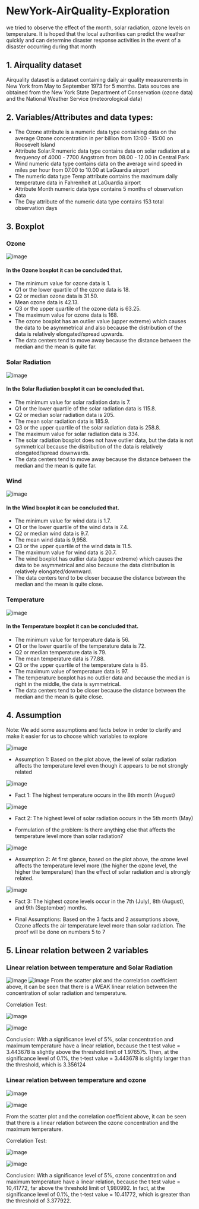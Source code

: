 # NewYork-AirQuality-Exploration
we tried to observe the effect of the month, solar radiation, ozone levels on temperature. It is hoped that the local authorities can predict the weather quickly and can determine disaster response activities in the event of a disaster occurring during that month

## 1. Airquality dataset 
Airquality dataset is a dataset containing daily air quality measurements in New York from May to September 1973 for 5 months. Data sources are obtained from the New York State Department of Conservation (ozone data) and the National Weather Service (meteorological data)

## 2. Variables/Attributes and data types:
* The Ozone attribute is a numeric data type containing data on the average Ozone concentration in per billion from 13:00 - 15:00 on Roosevelt Island
* Attribute Solar.R numeric data type contains data on solar radiation at a frequency of 4000 - 7700 Angstrom from 08.00 - 12.00 in Central Park
* Wind numeric data type contains data on the average wind speed in miles per hour from 07.00 to 10.00 at LaGuardia airport
* The numeric data type Temp attribute contains the maximum daily temperature data in Fahrenheit at LaGuardia airport
* Attribute Month numeric data type contains 5 months of observation data
* The Day attribute of the numeric data type contains 153 total observation days

## 3. Boxplot
### Ozone
![image](https://user-images.githubusercontent.com/68942070/175799472-65a31da2-97ed-4f6a-942b-73e49afcb719.png)
#### In the Ozone boxplot it can be concluded that.
* The minimum value for ozone data is 1.
* Q1 or the lower quartile of the ozone data is 18.
* Q2 or median ozone data is 31.50.
* Mean ozone data is 42.13.
* Q3 or the upper quartile of the ozone data is 63.25.
* The maximum value for ozone data is 168.
* The ozone boxplot has an outlier value (upper extreme) which causes the data to be asymmetrical and also because the distribution of the data is relatively elongated/spread upwards.
* The data centers tend to move away because the distance between the median and the mean is quite far.

### Solar Radiation
![image](https://user-images.githubusercontent.com/68942070/175799473-c1911159-ab8f-40f6-87c9-e503cad91dee.png)
#### In the Solar Radiation boxplot it can be concluded that.
* The minimum value for solar radiation data is 7.
* Q1 or the lower quartile of the solar radiation data is 115.8.
* Q2 or median solar radiation data is 205.
* The mean solar radiation data is 185.9.
* Q3 or the upper quartile of the solar radiation data is 258.8.
* The maximum value for solar radiation data is 334.
* The solar radiation boxplot does not have outlier data, but the data is not symmetrical because the distribution of the data is relatively elongated/spread downwards.
* The data centers tend to move away because the distance between the median and the mean is quite far.

### Wind
![image](https://user-images.githubusercontent.com/68942070/175799476-d90c61d2-1546-475c-ba3f-6439a1da177c.png)
#### In the Wind boxplot it can be concluded that.
* The minimum value for wind data is 1.7.
* Q1 or the lower quartile of the wind data is 7.4.
* Q2 or median wind data is 9.7.
* The mean wind data is 9,958.
* Q3 or the upper quartile of the wind data is 11.5.
* The maximum value for wind data is 20.7.
* The wind boxplot has outlier data (upper extreme) which causes the data to be asymmetrical and also because the data distribution is relatively elongated/downward.
* The data centers tend to be closer because the distance between the median and the mean is quite close.

### Temperature
![image](https://user-images.githubusercontent.com/68942070/175799480-2f474cf8-fca5-49f1-a668-fb2e537b428e.png)
#### In the Temperature boxplot it can be concluded that.
* The minimum value for temperature data is 56.
* Q1 or the lower quartile of the temperature data is 72.
* Q2 or median temperature data is 79.
* The mean temperature data is 77.88.
* Q3 or the upper quartile of the temperature data is 85.
* The maximum value of temperature data is 97.
* The temperature boxplot has no outlier data and because the median is right in the middle, the data is symmetrical.
* The data centers tend to be closer because the distance between the median and the mean is quite close.

## 4. Assumption
Note: We add some assumptions and facts below in order to clarify and make it easier for us to choose which variables to explore

![image](https://user-images.githubusercontent.com/68942070/175806457-ea9378a5-fe44-4628-b3a8-d54f542bb6ee.png)
* Assumption 1:
  Based on the plot above, the level of solar radiation affects the temperature level even though it appears to be not strongly related
  
![image](https://user-images.githubusercontent.com/68942070/175806449-6ab21db7-d62a-4ee5-af7b-478715dcd829.png)
* Fact 1:
  The highest temperature occurs in the 8th month (August)
  
![image](https://user-images.githubusercontent.com/68942070/175806439-4ae8965f-b703-4d5a-83a9-632f9ae07e0a.png)
* Fact 2:
  The highest level of solar radiation occurs in the 5th month (May)

* Formulation of the problem:
  Is there anything else that affects the temperature level more than solar radiation?
  
![image](https://user-images.githubusercontent.com/68942070/175806432-cd4d24d4-9de7-4e23-a221-08b77bd70c5c.png)
* Assumption 2:
  At first glance, based on the plot above, the ozone level affects the temperature level more (the higher the ozone level, the higher the temperature) than the effect   of solar radiation and is strongly related.

![image](https://user-images.githubusercontent.com/68942070/175806428-72b91041-9fa1-4c38-99d0-5ef6f35474d2.png)
* Fact 3:
  The highest ozone levels occur in the 7th (July), 8th (August), and 9th (September) months.

* Final Assumptions:
  Based on the 3 facts and 2 assumptions above, Ozone affects the air temperature level more than solar radiation. The proof will be done on numbers 5 to 7
  
## 5. Linear relation between 2 variables
### Linear relation between temperature and Solar Radiation
![image](https://user-images.githubusercontent.com/68942070/175925641-7bbe4c75-983d-4a3b-a128-6b037927adce.png)
![image](https://user-images.githubusercontent.com/68942070/175925656-d67d4285-23ae-45c8-bba3-a8e93eb8e66f.png)
From the scatter plot and the correlation coefficient above, it can be seen that there is a WEAK linear relation between the concentration of solar radiation and temperature.

Correlation Test:

![image](https://user-images.githubusercontent.com/68942070/175925744-cb6259c9-2812-415a-a1cb-827fc1ae0924.png)

![image](https://user-images.githubusercontent.com/68942070/175925765-b39583d5-ebea-479d-9749-492102065e5e.png)

Conclusion: With a significance level of 5%, solar concentration and maximum temperature have a linear relation, because the t test value = 3.443678 is slightly above the threshold limit of 1.976575.
Then, at the significance level of 0.1%, the t-test value = 3.443678 is slightly larger than the threshold, which is 3.356124

### Linear relation between temperature and ozone

![image](https://user-images.githubusercontent.com/68942070/175926089-0a5392a6-668c-4206-bf7f-bccac09a4e6c.png)

![image](https://user-images.githubusercontent.com/68942070/175926104-36ce9b69-5917-4c79-9b81-175fa7e42a20.png)

From the scatter plot and the correlation coefficient above, it can be seen that there is a linear relation between the ozone concentration and the maximum temperature.

Correlation Test:

![image](https://user-images.githubusercontent.com/68942070/175926200-68e6dd19-de45-4ac5-a11a-a5f17f3d488a.png)

![image](https://user-images.githubusercontent.com/68942070/175926219-10731d72-f89d-4382-889c-9dae632578dd.png)

Conclusion: With a significance level of 5%, ozone concentration and maximum temperature have a linear relation, because the t test value = 10,41772, far above the threshold limit of 1,980992.
In fact, at the significance level of 0.1%, the t-test value = 10.41772, which is greater than the threshold of 3.377922.






